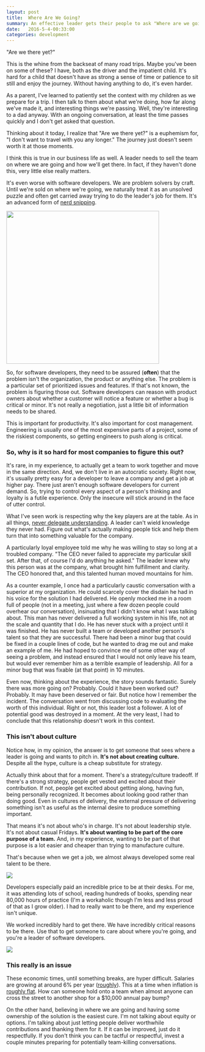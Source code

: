 ```yaml
---
layout: post
title:  Where Are We Going?
summary: An effective leader gets their people to ask "Where are we going and how can I help?"  These are lessons learned from effective and frustrating experiences delivering software systems for over 20 years in the business.
date:   2016-5-4-00:33:00
categories: development
---
```


"Are we there yet?"

This is the whine from the backseat of many road trips.  Maybe you've been on some of these?  I have, both as the driver and the impatient child.  It's hard for a child that doesn't have as strong a sense of time or patience to sit still and enjoy the journey.  Without having anything to do, it's even harder.

As a parent, I've learned to patiently set the context with my children as we prepare for a trip.  I then talk to them about what we're doing, how far along we've made it, and interesting things we're passing.  Well, they're interesting to a dad anyway.  With an ongoing conversation, at least the time passes quickly and I don't get asked that question.

Thinking about it today, I realize that "Are we there yet?" is a euphemism for, "I don't want to travel with you any longer."  The journey just doesn't seem worth it at those moments.

I think this is true in our business life as well.  A leader needs to sell the team on where we are going and how we'll get there.  In fact, if they haven't done this, very little else really matters.

It's even worse with software developers.  We are problem solvers by craft.  Until we're sold on where we're going, we naturally treat it as an unsolved puzzle and often get carried away trying to do the leader's job for them.  It's an advanced form of [nerd snipping](https://xkcd.com/356/).

<img src="https://imgs.xkcd.com/comics/nerd_sniping.png" height="400px" />

So, for software developers, they need to be assured (**often**) that the problem isn't the organization, the product or anything else.  The problem is a particular set of prioritized issues and features.  If that's not known, the problem is figuring those out.  Software developers can reason with product owners about whether a customer will notice a feature or whether a bug is critical or minor.  It's not really a negotiation, just a little bit of information needs to be shared.

This is important for productivity.  It's also important for cost management.  Engineering is usually one of the most expensive parts of a project, some of the riskiest components, so getting engineers to push along is critical.

### So, why is it so hard for most companies to figure this out?

It's rare, in my experience, to actually get a team to work together and move in the same direction.  And, we don't live in an autocratic society.  Right now, it's usually pretty easy for a developer to leave a company and get a job at higher pay.  There just aren't enough software developers for current demand.  So, trying to control every aspect of a person's thinking and loyalty is a futile experience.  Only the insecure will stick around in the face of utter control.

What I've seen work is respecting why the key players are at the table.  As in all things, [never delegate understanding](http://www.eamesoffice.com/the-work/never-delegate-understanding/).  A leader can't wield knowledge they never had.  Figure out what's actually making people tick and help them turn that into something valuable for the company.

A particularly loyal employee told me why he was willing to stay so long at a troubled company.  "The CEO never failed to appreciate my particular skill set.  After that, of course I'd do anything he asked."  The leader knew why this person was at the company, what brought him fulfillment and clarity.  The CEO honored that, and this talented human moved mountains for him.

As a counter example, I once had a particularly caustic conversation with a superior at my organization.  He could scarcely cover the disdain he had in his voice for the solution I had delivered.  He openly mocked me in a room full of people (not in a meeting, just where a few dozen people could overhear our conversation), insinuating that I didn't know what I was talking about.  This man has never delivered a full working system in his life, not at the scale and quantity that I do.  He has never stuck with a project until it was finished.  He has never built a team or developed another person's talent so that they are successful.  There had been a minor bug that could be fixed in a couple lines of code, but he wanted to drag me out and make an example of me.  He had hoped to convince me of some other way of seeing a problem, and instead ensured that I would not only leave his team, but would ever remember him as a terrible example of leadership.  All for a minor bug that was fixable (at that point) in 10 minutes.

Even now, thinking about the experience, the story sounds fantastic.  Surely there was more going on?  Probably.  Could it have been worked out?  Probably.  It may have been deserved or fair. But notice how I remember the incident.  The conversation went from discussing code to evaluating the worth of this individual.  Right or not, this leader lost a follower.  A lot of potential good was destroyed in a moment.  At the very least, I had to conclude that this relationship doesn't work in this context.

### This isn't about culture

Notice how, in my opinion, the answer is to get someone that sees where a leader is going and wants to pitch in.  **It's not about creating culture.**  Despite all the hype, culture is a cheap substitute for strategy.

Actually think about that for a moment.  There's a strategy/culture tradeoff.  If there's a strong strategy, people get vested and excited about their contribution.  If not, people get excited about getting along, having fun, being personally recognized.  It becomes about looking good rather than doing good.  Even in cultures of delivery, the external pressure of delivering something isn't as useful as the internal desire to produce something important.

That means it's not about who's in charge.  It's not about leadership style.  It's not about casual Fridays.  **It's about wanting to be part of the core purpose of a team.**  And, in my experience, wanting to be part of that purpose is a lot easier and cheaper than trying to manufacture culture.

That's because when we get a job, we almost always developed some real talent to be there.

<img src="http://i.imgur.com/Ihgu0xe.gif" />

Developers especially paid an incredible price to be at their desks.  For me, it was attending lots of school, reading hundreds of books, spending near 80,000 hours of practice (I'm a workaholic though I'm less and less proud of that as I grow older).  I had to really want to be there, and my experience isn't unique.

We worked incredibly hard to get there.  We have incredibly critical reasons to be there.  Use that to get someone to care about where you're going, and you're a leader of software developers.

<img src="http://i.imgur.com/b3SwpNR.jpg" />

### This really is an issue

These economic times, until something breaks, are hyper difficult.  Salaries are growing at around 6% per year ([roughly](http://www.codingdojo.com/blog/web-developer-salaries-2016/)).  This at a time when inflation is [roughly flat](http://www.usinflationcalculator.com/inflation/current-inflation-rates/).  How can someone hold onto a team when almost anyone can cross the street to another shop for a $10,000 annual pay bump?

On the other hand, believing in where we are going and having some ownership of the solution is the easiest cure.  I'm not talking about equity or options.  I'm talking about just letting people deliver worthwhile contributions and thanking them for it.  If it can be improved, just do it respectfully.  If you don't think you can be tactful or respectful, invest a couple minutes preparing for potentially team-killing conversations.
